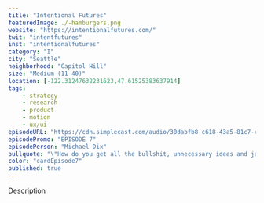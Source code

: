```yaml
---
title: "Intentional Futures"
featuredImage: ./-hamburgers.png
website: "https://intentionalfutures.com/"
twit: "intentfutures"
inst: "intentionalfutures"
category: "I"
city: "Seattle"
neighborhood: "Capitol Hill"
size: "Medium (11-40)"
location: [-122.31247632231623,47.61525383637914]
tags:
    - strategy
    - research
    - product
    - motion
    - ux/ui
episodeURL: "https://cdn.simplecast.com/audio/30dabfb8-c618-43a5-81c7-c5c83750983a/episodes/29f417ff-0c53-4cfc-8e56-59834f006bc6/audio/80c174d4-82bb-4e88-8b31-f43c525a3fde/default_tc.mp3"
episodePromo: "EPISODE 7"
episodePerson: "Michael Dix"
pullquote: "\"How do you get all the bullshit, unnecessary ideas and jargon out and get real clarity in terms of what you're saying and why, what you need to pay attention to, what you don't and why? That informs all of our work.\""
color: "cardEpisode7"    
published: true
---
```


Description
